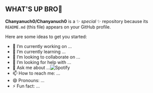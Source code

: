 ## WHAT'S UP BRO👋


**Chanyanuch0/Chanyanuch0** is a ✨ _special_ ✨ repository because its `README.md` (this file) appears on your GitHub profile.

Here are some ideas to get you started:

- 🔭 I’m currently working on ...
- 🌱 I’m currently learning ...
- 👯 I’m looking to collaborate on ...
- 🤔 I’m looking for help with ...
- 💬 Ask me about ...![Spotify](https://img.shields.io/badge/Spotify-1ED760?style=for-the-badge&logo=spotify&logoColor=white)
- 📫 How to reach me: ...
- 😄 Pronouns: ...
- ⚡ Fun fact: ...
